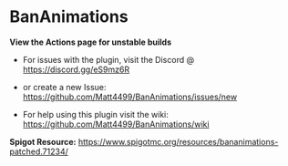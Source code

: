 # BanAnimations
**View the Actions page for unstable builds**
- For issues with the plugin, visit the Discord @ https://discord.gg/eS9mz6R
- or create a new Issue: https://github.com/Matt4499/BanAnimations/issues/new  

- For help using this plugin visit the wiki: https://github.com/Matt4499/BanAnimations/wiki

**Spigot Resource:** https://www.spigotmc.org/resources/bananimations-patched.71234/

